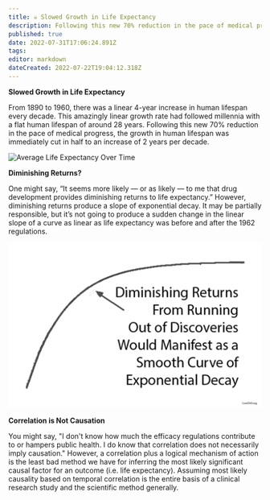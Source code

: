 ```yaml
---
title: ☠ Slowed Growth in Life Expectancy
description: Following this new 70% reduction in the pace of medical progress, the growth in human lifespan was immediately cut in half to an increase of 2 years per decade.
published: true
date: 2022-07-31T17:06:24.891Z
tags: 
editor: markdown
dateCreated: 2022-07-22T19:04:12.318Z
---
```


**Slowed Growth in Life Expectancy**

From 1890 to 1960, there was a linear 4-year increase in human lifespan every decade. This amazingly linear growth rate had followed millennia with a flat human lifespan of around 28 years. Following this new 70% reduction in the pace of medical progress, the growth in human lifespan was immediately cut in half to an increase of 2 years per decade.

![Average Life Expectancy Over Time](../.gitbook/assets/real-world-evidence-in-efficacy-clinical-trials-vs-rcts.png)

**Diminishing Returns?**

One might say, “It seems more likely — or as likely — to me that drug development provides diminishing returns to life expectancy.” However, diminishing returns produce a slope of exponential decay. It may be partially responsible, but it’s not going to produce a sudden change in the linear slope of a curve as linear as life expectancy was before and after the 1962 regulations.

![What diminishing returns would look like](../.gitbook/assets/diminishing-returns.png)

**Correlation is Not Causation**

You might say, "I don't know how much the efficacy regulations contribute to or hampers public health. I do know that correlation does not necessarily imply causation." However, a correlation plus a logical mechanism of action is the least bad method we have for inferring the most likely significant causal factor for an outcome (i.e. life expectancy). Assuming most likely causality based on temporal correlation is the entire basis of a clinical research study and the scientific method generally.
